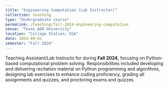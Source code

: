 ```yaml
---
title: "Engineering Computation (Lab Instructor)"
collection: teaching
type: "Undergraduate course"
permalink: /teaching/fall-2024-engineering-computation
venue: "Texas A&M University"
location: "College Station, USA"
date: 2024-09-01
semester: "Fall 2024"
---
```


Teaching Assistant/Lab Instructo for  during **Fall 2024**, focusing on Python-based computational problem solving. Responsibilities included developing and delivering recitation material on Python programming and algorithms, designing lab exercises to enhance coding proficiency, grading all assignments and quizzes, and proctoring exams and quizzes.
